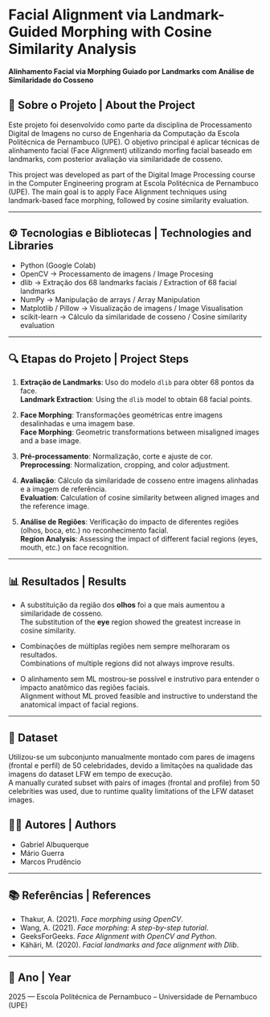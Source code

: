 # Facial Alignment via Landmark-Guided Morphing with Cosine Similarity Analysis  
**Alinhamento Facial via Morphing Guiado por Landmarks com Análise de Similaridade do Cosseno**

## 📌 Sobre o Projeto | About the Project

Este projeto foi desenvolvido como parte da disciplina de Processamento Digital de Imagens no curso de Engenharia da Computação da Escola Politécnica de Pernambuco (UPE). O objetivo principal é aplicar técnicas de alinhamento facial (Face Alignment) utilizando morfing facial baseado em landmarks, com posterior avaliação via similaridade de cosseno.

This project was developed as part of the Digital Image Processing course in the Computer Engineering program at Escola Politécnica de Pernambuco (UPE). The main goal is to apply Face Alignment techniques using landmark-based face morphing, followed by cosine similarity evaluation.

---

## ⚙️ Tecnologias e Bibliotecas | Technologies and Libraries

- Python (Google Colab)
- OpenCV → Processamento de imagens / Image Procesing
- dlib → Extração dos 68 landmarks faciais / Extraction of 68 facial landmarks
- NumPy → Manipulação de arrays / Array Manipulation
- Matplotlib / Pillow → Visualização de imagens / Image Visualisation
- scikit-learn → Cálculo da similaridade de cosseno / Cosine similarity evaluation

---

## 🔍 Etapas do Projeto | Project Steps

1. **Extração de Landmarks**: Uso do modelo `dlib` para obter 68 pontos da face.  
   **Landmark Extraction**: Using the `dlib` model to obtain 68 facial points.

2. **Face Morphing**: Transformações geométricas entre imagens desalinhadas e uma imagem base.  
   **Face Morphing**: Geometric transformations between misaligned images and a base image.

3. **Pré-processamento**: Normalização, corte e ajuste de cor.  
   **Preprocessing**: Normalization, cropping, and color adjustment.

4. **Avaliação**: Cálculo da similaridade de cosseno entre imagens alinhadas e a imagem de referência.  
   **Evaluation**: Calculation of cosine similarity between aligned images and the reference image.

5. **Análise de Regiões**: Verificação do impacto de diferentes regiões (olhos, boca, etc.) no reconhecimento facial.  
   **Region Analysis**: Assessing the impact of different facial regions (eyes, mouth, etc.) on face recognition.

---

## 📊 Resultados | Results

- A substituição da região dos **olhos** foi a que mais aumentou a similaridade de cosseno.  
  The substitution of the **eye** region showed the greatest increase in cosine similarity.

- Combinações de múltiplas regiões nem sempre melhoraram os resultados.  
  Combinations of multiple regions did not always improve results.

- O alinhamento sem ML mostrou-se possível e instrutivo para entender o impacto anatômico das regiões faciais.  
  Alignment without ML proved feasible and instructive to understand the anatomical impact of facial regions.

---

## 📁 Dataset

Utilizou-se um subconjunto manualmente montado com pares de imagens (frontal e perfil) de 50 celebridades, devido a limitações na qualidade das imagens do dataset LFW em tempo de execução.  
A manually curated subset with pairs of images (frontal and profile) from 50 celebrities was used, due to runtime quality limitations of the LFW dataset images.


## 👨‍💻 Autores | Authors

- Gabriel Albuquerque  
- Mário Guerra  
- Marcos Prudêncio

---

## 📚 Referências | References

- Thakur, A. (2021). *Face morphing using OpenCV*.  
- Wang, A. (2021). *Face morphing: A step-by-step tutorial*.  
- GeeksForGeeks. *Face Alignment with OpenCV and Python*.  
- Kähäri, M. (2020). *Facial landmarks and face alignment with Dlib*.  

---

## 📅 Ano | Year

2025 — Escola Politécnica de Pernambuco – Universidade de Pernambuco (UPE)
